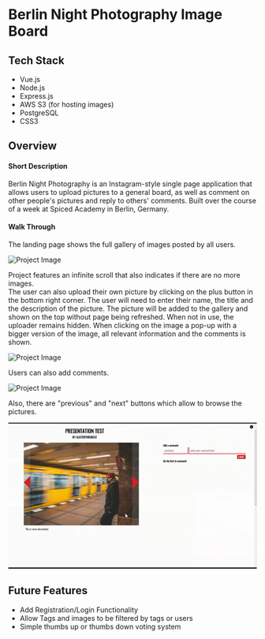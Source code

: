 # Berlin Night Photography Image Board

## Tech Stack
 * Vue.js
 * Node.js
 * Express.js
 * AWS S3 (for hosting images)
 * PostgreSQL
 * CSS3
 
 
## Overview

#### Short Description
Berlin Night Photography is an Instagram-style single page application that allows users to upload pictures to a general board, as well as comment on other people's pictures and reply to others' comments. Built over the course of a week at Spiced Academy in Berlin, Germany.

#### Walk Through
The landing page shows the full gallery of images posted by all users.

![Project Image](https://github.com/imadarai/berlin-photography-imageboard/blob/master/gifs/imageboard1.gif?raw=true)

Project features an infinite scroll that also indicates if there are no more images.  
The user can also upload their own picture by clicking on the plus button in the bottom right corner. The user will need to enter their name, the title and the description of the picture. The picture will be added to the gallery and shown on the top without page being refreshed.
When not in use, the uploader remains hidden.
When clicking on the image a pop-up with a bigger version of the image, all relevant information and the comments is shown.

![Project Image](https://github.com/imadarai/berlin-photography-imageboard/blob/master/gifs/imageboard2.gif?raw=true)

Users can also add comments.

![Project Image](https://github.com/imadarai/berlin-photography-imageboard/blob/master/gifs/imageboard3.gif?raw=true)

Also, there are "previous" and "next" buttons which allow to browse the pictures.

![Project Image](https://github.com/imadarai/berlin-photography-imageboard/blob/master/gifs/imageboard4.gif?raw=true)


## Future Features
* Add Registration/Login Functionality
* Allow Tags and images to be filtered by tags or users
* Simple thumbs up or thumbs down voting system



